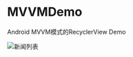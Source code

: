 # MVVMDemo
Android MVVM模式的RecyclerView Demo

![新闻列表](https://github.com/zhouxu88/MVVMDemo/blob/master/screenshots/demo.gif)

